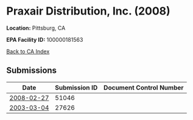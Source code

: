 # Praxair Distribution, Inc. (2008)

**Location:** Pittsburg, CA

**EPA Facility ID:** 100000181563

[Back to CA Index](../../index.md)

## Submissions

| Date | Submission ID | Document Control Number |
|------|--------------|-------------------------|
| [2008-02-27](submissions/51046.md) | 51046 |  |
| [2003-03-04](submissions/27626.md) | 27626 |  |
